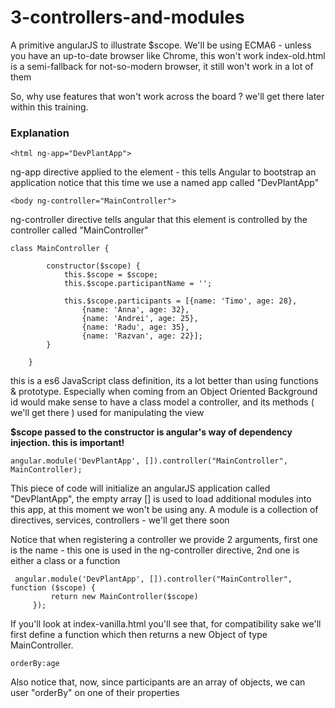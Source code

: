 # 3-controllers-and-modules 
A primitive angularJS to illustrate $scope.
We'll be using ECMA6 - unless you have an up-to-date browser like Chrome, this won't work
index-old.html is a semi-fallback for not-so-modern browser, it still won't work in a lot of them

So, why use features that won't work across the board ? we'll get there later within this training.

### Explanation

`<html ng-app="DevPlantApp">`

ng-app directive applied to the <html> element - this tells Angular to bootstrap an application 
notice that this time we use a named app called "DevPlantApp"

`<body ng-controller="MainController">`

ng-controller directive tells angular that this element is controlled by the controller called "MainController"

```
class MainController {

        constructor($scope) {
            this.$scope = $scope;
            this.$scope.participantName = '';

            this.$scope.participants = [{name: 'Timo', age: 28},
                {name: 'Anna', age: 32},
                {name: 'Andrei', age: 25},
                {name: 'Radu', age: 35},
                {name: 'Razvan', age: 22}];
        }

    }
```

this is a es6 JavaScript class definition, its a lot better than using functions & prototype.
Especially when coming from an Object Oriented Background id would make sense to have a class model a controller, 
and its methods ( we'll get there ) used for manipulating the view

**$scope passed to the constructor is angular's way of dependency injection. this is important!** 


`angular.module('DevPlantApp', []).controller("MainController", MainController);`

This piece of code will initialize an angularJS application called "DevPlantApp", the empty array [] is used to load
additional modules into this app, at this moment we won't be using any.
A module is a collection of directives, services, controllers - we'll get there soon

Notice that when registering a controller we provide 2 arguments, first one is the name - this one is used in the 
ng-controller directive, 2nd one is either a class or a function

``` 
 angular.module('DevPlantApp', []).controller("MainController", function ($scope) {
         return new MainController($scope)
     });
```


If you'll look at index-vanilla.html you'll see that, for compatibility sake we'll first define a function which then 
returns a new Object of type MainController.


`orderBy:age `

Also notice that, now, since participants are an array of objects, we can user "orderBy" on one of their properties